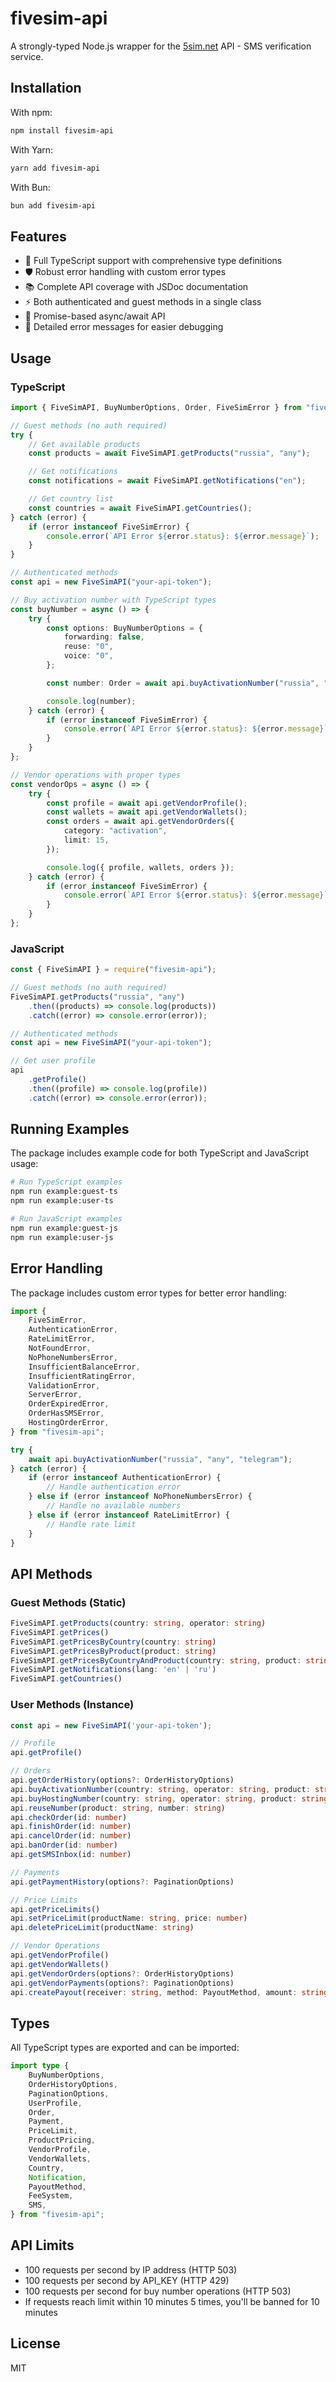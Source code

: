 # fivesim-api

A strongly-typed Node.js wrapper for the [5sim.net](https://5sim.net) API - SMS verification service.

## Installation

With npm:

```bash
npm install fivesim-api
```

With Yarn:

```bash
yarn add fivesim-api
```

With Bun:

```bash
bun add fivesim-api
```

## Features

- 🎯 Full TypeScript support with comprehensive type definitions
- 🛡️ Robust error handling with custom error types
- 📚 Complete API coverage with JSDoc documentation
- ⚡ Both authenticated and guest methods in a single class
- 🔄 Promise-based async/await API
- 📝 Detailed error messages for easier debugging

## Usage

### TypeScript

```typescript
import { FiveSimAPI, BuyNumberOptions, Order, FiveSimError } from "fivesim-api";

// Guest methods (no auth required)
try {
	// Get available products
	const products = await FiveSimAPI.getProducts("russia", "any");

	// Get notifications
	const notifications = await FiveSimAPI.getNotifications("en");

	// Get country list
	const countries = await FiveSimAPI.getCountries();
} catch (error) {
	if (error instanceof FiveSimError) {
		console.error(`API Error ${error.status}: ${error.message}`);
	}
}

// Authenticated methods
const api = new FiveSimAPI("your-api-token");

// Buy activation number with TypeScript types
const buyNumber = async () => {
	try {
		const options: BuyNumberOptions = {
			forwarding: false,
			reuse: "0",
			voice: "0",
		};

		const number: Order = await api.buyActivationNumber("russia", "any", "telegram", options);

		console.log(number);
	} catch (error) {
		if (error instanceof FiveSimError) {
			console.error(`API Error ${error.status}: ${error.message}`);
		}
	}
};

// Vendor operations with proper types
const vendorOps = async () => {
	try {
		const profile = await api.getVendorProfile();
		const wallets = await api.getVendorWallets();
		const orders = await api.getVendorOrders({
			category: "activation",
			limit: 15,
		});

		console.log({ profile, wallets, orders });
	} catch (error) {
		if (error instanceof FiveSimError) {
			console.error(`API Error ${error.status}: ${error.message}`);
		}
	}
};
```

### JavaScript

```javascript
const { FiveSimAPI } = require("fivesim-api");

// Guest methods (no auth required)
FiveSimAPI.getProducts("russia", "any")
	.then((products) => console.log(products))
	.catch((error) => console.error(error));

// Authenticated methods
const api = new FiveSimAPI("your-api-token");

// Get user profile
api
	.getProfile()
	.then((profile) => console.log(profile))
	.catch((error) => console.error(error));
```

## Running Examples

The package includes example code for both TypeScript and JavaScript usage:

```bash
# Run TypeScript examples
npm run example:guest-ts
npm run example:user-ts

# Run JavaScript examples
npm run example:guest-js
npm run example:user-js
```

## Error Handling

The package includes custom error types for better error handling:

```typescript
import {
	FiveSimError,
	AuthenticationError,
	RateLimitError,
	NotFoundError,
	NoPhoneNumbersError,
	InsufficientBalanceError,
	InsufficientRatingError,
	ValidationError,
	ServerError,
	OrderExpiredError,
	OrderHasSMSError,
	HostingOrderError,
} from "fivesim-api";

try {
	await api.buyActivationNumber("russia", "any", "telegram");
} catch (error) {
	if (error instanceof AuthenticationError) {
		// Handle authentication error
	} else if (error instanceof NoPhoneNumbersError) {
		// Handle no available numbers
	} else if (error instanceof RateLimitError) {
		// Handle rate limit
	}
}
```

## API Methods

### Guest Methods (Static)

```typescript
FiveSimAPI.getProducts(country: string, operator: string)
FiveSimAPI.getPrices()
FiveSimAPI.getPricesByCountry(country: string)
FiveSimAPI.getPricesByProduct(product: string)
FiveSimAPI.getPricesByCountryAndProduct(country: string, product: string)
FiveSimAPI.getNotifications(lang: 'en' | 'ru')
FiveSimAPI.getCountries()
```

### User Methods (Instance)

```typescript
const api = new FiveSimAPI('your-api-token');

// Profile
api.getProfile()

// Orders
api.getOrderHistory(options?: OrderHistoryOptions)
api.buyActivationNumber(country: string, operator: string, product: string, options?: BuyNumberOptions)
api.buyHostingNumber(country: string, operator: string, product: string)
api.reuseNumber(product: string, number: string)
api.checkOrder(id: number)
api.finishOrder(id: number)
api.cancelOrder(id: number)
api.banOrder(id: number)
api.getSMSInbox(id: number)

// Payments
api.getPaymentHistory(options?: PaginationOptions)

// Price Limits
api.getPriceLimits()
api.setPriceLimit(productName: string, price: number)
api.deletePriceLimit(productName: string)

// Vendor Operations
api.getVendorProfile()
api.getVendorWallets()
api.getVendorOrders(options?: OrderHistoryOptions)
api.getVendorPayments(options?: PaginationOptions)
api.createPayout(receiver: string, method: PayoutMethod, amount: string, fee: FeeSystem)
```

## Types

All TypeScript types are exported and can be imported:

```typescript
import type {
	BuyNumberOptions,
	OrderHistoryOptions,
	PaginationOptions,
	UserProfile,
	Order,
	Payment,
	PriceLimit,
	ProductPricing,
	VendorProfile,
	VendorWallets,
	Country,
	Notification,
	PayoutMethod,
	FeeSystem,
	SMS,
} from "fivesim-api";
```

## API Limits

- 100 requests per second by IP address (HTTP 503)
- 100 requests per second by API_KEY (HTTP 429)
- 100 requests per second for buy number operations (HTTP 503)
- If requests reach limit within 10 minutes 5 times, you'll be banned for 10 minutes

## License

MIT
